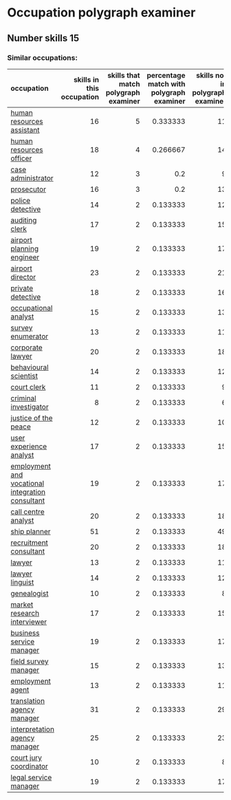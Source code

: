 # Occupation polygraph examiner
## Number skills 15
### Similar occupations:
| occupation                                                                                              |   skills in this occupation |   skills that match polygraph examiner |   percentage match with polygraph examiner |   skills not in polygraph examiner |
|:--------------------------------------------------------------------------------------------------------|----------------------------:|---------------------------------------:|-------------------------------------------:|-----------------------------------:|
| [human resources assistant](human_resources_assistant.md)                                               |                          16 |                                      5 |                                   0.333333 |                                 11 |
| [human resources officer](human_resources_officer.md)                                                   |                          18 |                                      4 |                                   0.266667 |                                 14 |
| [case administrator](case_administrator.md)                                                             |                          12 |                                      3 |                                   0.2      |                                  9 |
| [prosecutor](prosecutor.md)                                                                             |                          16 |                                      3 |                                   0.2      |                                 13 |
| [police detective](police_detective.md)                                                                 |                          14 |                                      2 |                                   0.133333 |                                 12 |
| [auditing clerk](auditing_clerk.md)                                                                     |                          17 |                                      2 |                                   0.133333 |                                 15 |
| [airport planning engineer](airport_planning_engineer.md)                                               |                          19 |                                      2 |                                   0.133333 |                                 17 |
| [airport director](airport_director.md)                                                                 |                          23 |                                      2 |                                   0.133333 |                                 21 |
| [private detective](private_detective.md)                                                               |                          18 |                                      2 |                                   0.133333 |                                 16 |
| [occupational analyst](occupational_analyst.md)                                                         |                          15 |                                      2 |                                   0.133333 |                                 13 |
| [survey enumerator](survey_enumerator.md)                                                               |                          13 |                                      2 |                                   0.133333 |                                 11 |
| [corporate lawyer](corporate_lawyer.md)                                                                 |                          20 |                                      2 |                                   0.133333 |                                 18 |
| [behavioural scientist](behavioural_scientist.md)                                                       |                          14 |                                      2 |                                   0.133333 |                                 12 |
| [court clerk](court_clerk.md)                                                                           |                          11 |                                      2 |                                   0.133333 |                                  9 |
| [criminal investigator](criminal_investigator.md)                                                       |                           8 |                                      2 |                                   0.133333 |                                  6 |
| [justice of the peace](justice_of_the_peace.md)                                                         |                          12 |                                      2 |                                   0.133333 |                                 10 |
| [user experience analyst](user_experience_analyst.md)                                                   |                          17 |                                      2 |                                   0.133333 |                                 15 |
| [employment and vocational integration consultant](employment_and_vocational_integration_consultant.md) |                          19 |                                      2 |                                   0.133333 |                                 17 |
| [call centre analyst](call_centre_analyst.md)                                                           |                          20 |                                      2 |                                   0.133333 |                                 18 |
| [ship planner](ship_planner.md)                                                                         |                          51 |                                      2 |                                   0.133333 |                                 49 |
| [recruitment consultant](recruitment_consultant.md)                                                     |                          20 |                                      2 |                                   0.133333 |                                 18 |
| [lawyer](lawyer.md)                                                                                     |                          13 |                                      2 |                                   0.133333 |                                 11 |
| [lawyer linguist](lawyer_linguist.md)                                                                   |                          14 |                                      2 |                                   0.133333 |                                 12 |
| [genealogist](genealogist.md)                                                                           |                          10 |                                      2 |                                   0.133333 |                                  8 |
| [market research interviewer](market_research_interviewer.md)                                           |                          17 |                                      2 |                                   0.133333 |                                 15 |
| [business service manager](business_service_manager.md)                                                 |                          19 |                                      2 |                                   0.133333 |                                 17 |
| [field survey manager](field_survey_manager.md)                                                         |                          15 |                                      2 |                                   0.133333 |                                 13 |
| [employment agent](employment_agent.md)                                                                 |                          13 |                                      2 |                                   0.133333 |                                 11 |
| [translation agency manager](translation_agency_manager.md)                                             |                          31 |                                      2 |                                   0.133333 |                                 29 |
| [interpretation agency manager](interpretation_agency_manager.md)                                       |                          25 |                                      2 |                                   0.133333 |                                 23 |
| [court jury coordinator](court_jury_coordinator.md)                                                     |                          10 |                                      2 |                                   0.133333 |                                  8 |
| [legal service manager](legal_service_manager.md)                                                       |                          19 |                                      2 |                                   0.133333 |                                 17 |
